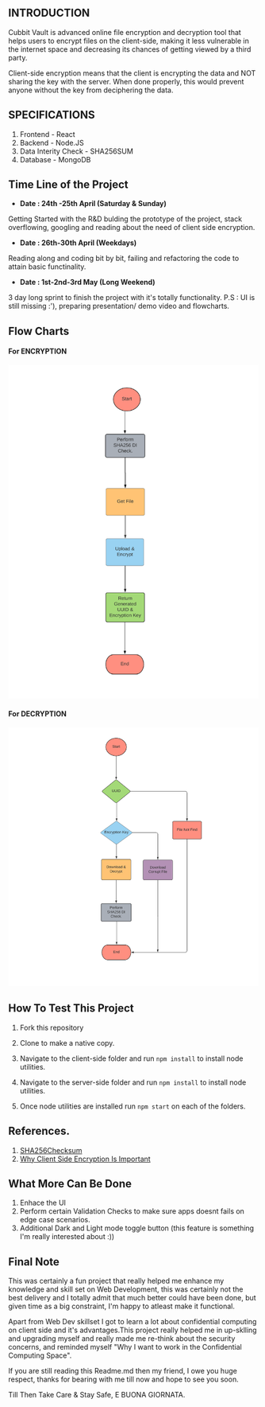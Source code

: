


## INTRODUCTION
Cubbit Vault is advanced online file encryption and decryption tool that helps users to encrypt files on the client-side, making it less vulnerable in the internet space and decreasing its chances of getting viewed by a third party.

Client-side encryption means that the client is
encrypting the data and NOT sharing the key with
the server. When done properly, this would prevent
anyone without the key from deciphering the data.

## SPECIFICATIONS

1) Frontend - React
2) Backend - Node.JS
3) Data Interity Check - SHA256SUM
4) Database - MongoDB

## Time Line of the Project

* **Date : 24th -25th April (Saturday & Sunday)**

Getting Started with the R&D bulding the prototype of the project, stack overflowing, googling and reading about the need of client side encryption.

* **Date : 26th-30th April (Weekdays)**

Reading along and coding bit by bit, failing and refactoring the code to attain basic functinality.

* **Date : 1st-2nd-3rd May (Long Weekend)**

3 day long sprint to finish the project with it's totally functionality. P.S : UI is still missing :'), preparing presentation/ demo video and flowcharts.

## Flow Charts

#### For ENCRYPTION

![Encryption](https://github.com/mehra-deepak/Cubbit-Vault/blob/main/assets/Encryption.png)


#### For DECRYPTION

![Decryption](https://github.com/mehra-deepak/Cubbit-Vault/blob/main/assets/Decryption.png)



## How To Test This Project

1) Fork this repository

2) Clone to make a native copy.

3) Navigate to the client-side folder and run ```npm install``` to install node utilities.

4) Navigate to the server-side folder and run ```npm install``` to install node utilities.

5) Once node utilities are installed run ```npm start``` on each of the folders.

## References.

1) [SHA256Checksum](https://help.ubuntu.com/community/HowToSHA256SUM#:~:text=The%20program%20sha256sum%20is%20designed,is%20less%20vulnerable%20to%20attack.)
2) [Why Client Side Encryption Is Important](https://www.virtru.com/blog/client-side-encryption/#:~:text=Why%20is%20Client%2DSide%20Encryption%20Important%3F,third%20parties%20on%20the%20Internet.)

## What More Can Be Done

1) Enhace the UI 
2) Perform certain Validation Checks to make sure apps doesnt fails on edge case scenarios.
3) Additional Dark and Light mode toggle button (this feature is something I'm really interested about :))

##  Final Note

This was certainly a fun project that really helped me enhance my knowledge and skill set on Web Development, this was certainly not the best delivery and I totally admit that much better could have been done, but given time as a big constraint, I'm happy to atleast make it functional.

Apart from Web Dev skillset I got to learn a lot about confidential computing on client side and it's advantages.This project really helped me in up-sklling and upgrading myself and really made me re-think about the security concerns, and reminded myself "Why I want to work in the Confidential Computing Space". 

If you are still reading this Readme.md then my friend, I owe you huge respect, thanks for bearing with me till now and hope to see you soon.

Till Then Take Care & Stay Safe, E BUONA GIORNATA.
